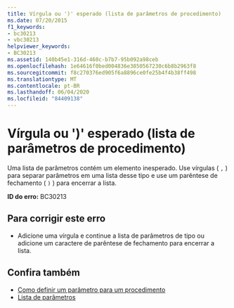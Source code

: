 ```yaml
---
title: Vírgula ou ')' esperado (lista de parâmetros de procedimento)
ms.date: 07/20/2015
f1_keywords:
- bc30213
- vbc30213
helpviewer_keywords:
- BC30213
ms.assetid: 140b45e1-316d-460c-b7b7-95b092a98ceb
ms.openlocfilehash: 1e64616f0bed004836e3850567230c6b8b2963f8
ms.sourcegitcommit: f8c270376ed905f6a8896ce0fe25b4f4b38ff498
ms.translationtype: MT
ms.contentlocale: pt-BR
ms.lasthandoff: 06/04/2020
ms.locfileid: "84409138"
---
```

# <a name="comma-or--expected-procedure-parameter-list"></a>Vírgula ou ')' esperado (lista de parâmetros de procedimento)
Uma lista de parâmetros contém um elemento inesperado. Use vírgulas ( `,` ) para separar parâmetros em uma lista desse tipo e use um parêntese de fechamento ( `)` ) para encerrar a lista.  
  
 **ID do erro:** BC30213  
  
## <a name="to-correct-this-error"></a>Para corrigir este erro  
  
- Adicione uma vírgula e continue a lista de parâmetros de tipo ou adicione um caractere de parêntese de fechamento para encerrar a lista.  
  
## <a name="see-also"></a>Confira também

- [Como definir um parâmetro para um procedimento](../programming-guide/language-features/procedures/how-to-define-a-parameter-for-a-procedure.md)
- [Lista de parâmetros](../language-reference/statements/parameter-list.md)
